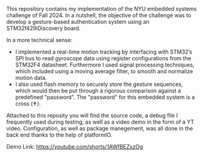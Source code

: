 This repository contains my implementation of the NYU embedded systems challenge of Fall 2024. In a nutshell, the objective of the challenge was to develop a gesture-based authentication system using an STM32f429iDiscovery board. 

In a more technical sense:
 - I implemented a real-time motion tracking by interfacing with STM32’s SPI bus to read gyroscope data using register configurations from the STM32F4 datasheet. Furthermore I used signal processing techniques, which included using a moving average filter, to smooth and normalize motion data.
 - I also used flash memory to securely store the gesture sequences, which would then be put through a rigorous comparison against a predefined "password". The "password" for this embedded system is a cross (✝).

Attached to this reposity you will find the source code, a debug file I frequently used during testing, as well as a video demo in the form of a YT video. Configuration, as well as package manegement, was all done in the back end thanks to the help of platformIO. 

Demo Link: https://youtube.com/shorts/1AWfBEZszOg

